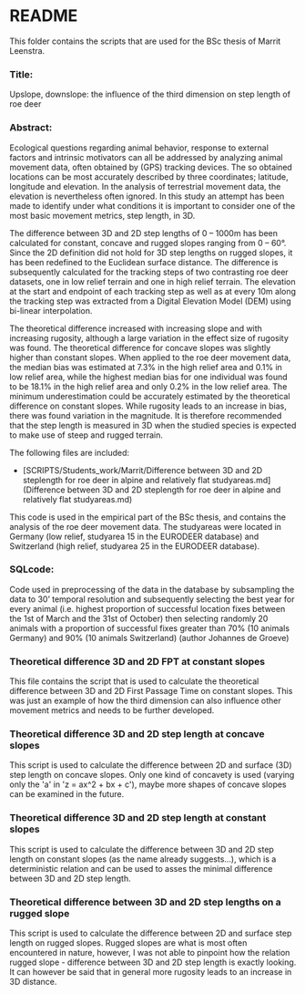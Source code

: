 # README

This folder contains the scripts that are used for the BSc thesis of Marrit Leenstra. 

### Title: 
Upslope, downslope: the influence of the third dimension on step length of roe deer

### Abstract: 
Ecological questions regarding animal behavior, response to external factors and intrinsic motivators can all be addressed by analyzing animal movement data, often obtained by (GPS) tracking devices. The so obtained locations can be most accurately described by three coordinates; latitude, longitude and elevation. In the analysis of terrestrial movement data, the elevation is nevertheless often ignored. In this study an attempt has been made to identify under what conditions it is important to consider one of the most basic movement metrics, step length, in 3D. 

The difference between 3D and 2D step lengths of 0 – 1000m has been calculated for constant, concave and rugged slopes ranging from 0 – 60°. Since the 2D definition did not hold for 3D step lengths on rugged slopes, it has been redefined to the Euclidean surface distance. The difference is subsequently calculated for the tracking steps of two contrasting roe deer datasets, one in low relief terrain and one in high relief terrain. The elevation at the start and endpoint of each tracking step as well as at every 10m along the tracking step was extracted from a Digital Elevation Model (DEM) using bi-linear interpolation.

The theoretical difference increased with increasing slope and with increasing rugosity, although a large variation in the effect size of rugosity was found. The theoretical difference for concave slopes was slightly higher than constant slopes. When applied to the roe deer movement data, the median bias was estimated at 7.3% in the high relief area and 0.1% in low relief area, while the highest median bias for one individual was found to be 18.1% in the high relief area and only 0.2% in the low relief area. The minimum underestimation could be accurately estimated by the theoretical difference on constant slopes. While rugosity leads to an increase in bias, there was found variation in the magnitude. It is therefore recommended that the step length is measured in 3D when the studied species is expected to make use of steep and rugged terrain. 

The following files are included:

* [SCRIPTS/Students_work/Marrit/Difference between 3D and 2D steplength for roe deer in alpine and relatively flat studyareas.md](Difference between 3D and 2D steplength for roe deer in alpine and relatively flat studyareas.md)

This code is used in the empirical part of the BSc thesis, and contains the analysis of the roe deer movement data. The studyareas were located in Germany (low relief, studyarea 15 in the EURODEER database) and Switzerland (high relief, studyarea 25 in the EURODEER database). 
### SQLcode: 
Code used in preprocessing of the data in the database by subsampling the data to 30’ temporal resolution and subsequently selecting the best year for every animal (i.e. highest proportion of successful location fixes between the 1st of March and the 31st of October) then selecting randomly 20 animals with a proportion of successful fixes greater than 70% (10 animals Germany) and 90% (10 animals Switzerland) (author Johannes de Groeve)
### Theoretical difference 3D and 2D FPT at constant slopes 
This file contains the script that is used to calculate the theoretical difference between 3D and 2D First Passage Time on constant slopes. This was just an example of how the third dimension can also influence other movement metrics and needs to be further developed. 
### Theoretical difference 3D and 2D step length at concave slopes 
This script is used to calculate the difference between 2D and surface (3D) step length on concave slopes. Only one kind of concavety is used (varying only the 'a' in 'z = ax^2 + bx + c'), maybe more shapes of concave slopes can be examined in the future. 
### Theoretical difference 3D and 2D step length at constant slopes 
This script is used to calculate the difference between 3D and 2D step length on constant slopes (as the name already suggests…), which is a deterministic relation and can be used to asses the minimal difference between 3D and 2D step length.
### Theoretical difference between 3D and 2D step lengths on a rugged slope 
This script is used to calculate the difference between 2D and surface step length on rugged slopes. Rugged slopes are what is most often encountered in nature, however, I was not able to pinpoint how the relation rugged slope - difference between 3D and 2D step length is exactly looking. It can however be said that in general more rugosity leads to an increase in 3D distance.
